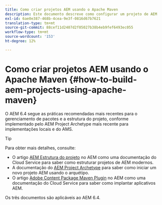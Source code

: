 ```yaml
---
title: Como criar projetos AEM usando o Apache Maven
description: Este documento descreve como configurar um projeto de AEM com base no Apache Maven
exl-id: 6ae0e387-468b-4cea-9e3f-0816d67b7621
translation-type: tm+mt
source-git-commit: 88cef11d2407d2f05027b38b4eb9fef6493ec055
workflow-type: tm+mt
source-wordcount: '153'
ht-degree: 12%

---
```


# Como criar projetos AEM usando o Apache Maven {#how-to-build-aem-projects-using-apache-maven}

O AEM 6.4 segue as práticas recomendadas mais recentes para o gerenciamento de pacotes e a estrutura do projeto, conforme implementado pelo AEM Project Archetype mais recente para implementações locais e do AMS.

>[!TIP]
>
>Para obter mais detalhes, consulte:
>
>* O artigo [AEM Estrutura do projeto](https://docs.adobe.com/content/help/pt-BR/experience-manager-cloud-service/implementing/developing/aem-project-content-package-structure.translate.html) no AEM como uma documentação do Cloud Service para saber como estruturar projetos de AEM modernos.
>* A documentação do [AEM Project Archetype](https://docs.adobe.com/content/help/pt-BR/experience-manager-core-components/using/developing/archetype/overview.html) para saber como iniciar um novo projeto AEM usando o arquétipo.
>* O artigo [Adobe Content Package Maven Plugin](https://experienceleague.adobe.com/docs/experience-manager-cloud-service/implementing/developer-tools/maven-plugin.html?lang=en#developer-tools) no AEM como uma documentação do Cloud Service para saber como implantar aplicativos AEM.

>
>
Os três documentos são aplicáveis ao AEM 6.4.
